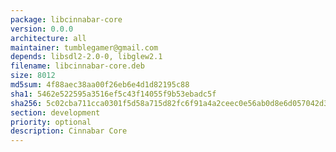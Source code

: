 ```yaml
---
package: libcinnabar-core
version: 0.0.0
architecture: all
maintainer: tumblegamer@gmail.com
depends: libsdl2-2.0-0, libglew2.1
filename: libcinnabar-core.deb
size: 8012
md5sum: 4f88aec38aa00f26eb6e4d1d82195c88
sha1: 5462e522595a3516ef5c43f14055f9b53ebadc5f
sha256: 5c02cba711cca0301f5d58a715d82fc6f91a4a2ceec0e56ab0d8e6d057042d30
section: development
priority: optional
description: Cinnabar Core
---
```


